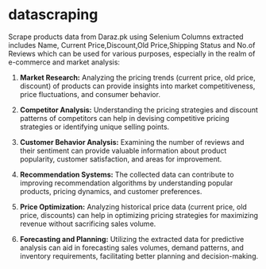 # datascraping
Scrape products data from Daraz.pk using Selenium 
Columns extracted includes Name, Current Price,Discount,Old Price,Shipping Status and No.of Reviews
which can be used for various purposes, especially in the realm of e-commerce and market analysis:

1. **Market Research:** Analyzing the pricing trends (current price, old price, discount) of products can provide insights into market competitiveness, price fluctuations, and consumer behavior.

2. **Competitor Analysis:** Understanding the pricing strategies and discount patterns of competitors can help in devising competitive pricing strategies or identifying unique selling points.

3. **Customer Behavior Analysis:** Examining the number of reviews and their sentiment can provide valuable information about product popularity, customer satisfaction, and areas for improvement.

4. **Recommendation Systems:** The collected data can contribute to improving recommendation algorithms by understanding popular products, pricing dynamics, and customer preferences.

5. **Price Optimization:** Analyzing historical price data (current price, old price, discounts) can help in optimizing pricing strategies for maximizing revenue without sacrificing sales volume.

6. **Forecasting and Planning:** Utilizing the extracted data for predictive analysis can aid in forecasting sales volumes, demand patterns, and inventory requirements, facilitating better planning and decision-making.

